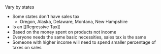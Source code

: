 
Vary by states
- Some states don't have sales tax
	- Oregon, Alaska, Delaware, Montana, New Hampshire
- Is an [[Regressive Tax]]
- Based on the money spent on products not income
- Everyone needs the same basic necessities, sales tax is the same
- Someone with higher income will need to spend smaller percentage of taxes on sales


